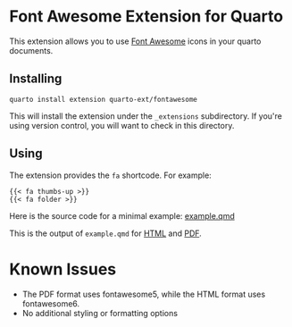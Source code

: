 # Font Awesome Extension for Quarto

This extension allows you to use [Font Awesome](https://fontawesome.com/) icons in your quarto documents. 

## Installing

```
quarto install extension quarto-ext/fontawesome
```

This will install the extension under the `_extensions` subdirectory.
If you're using version control, you will want to check in this directory.

## Using

The extension provides the `fa` shortcode. For example:

```
{{< fa thumbs-up >}} 
{{< fa folder >}}
```

Here is the source code for a minimal example: [example.qmd](example.qmd)

This is the output of `example.qmd` for [HTML](https://quarto-ext.github.io/fontawesome/) and [PDF](https://quarto-ext.github.io/fontawesome/example.pdf).


# Known Issues

* The PDF format uses fontawesome5, while the HTML format uses fontawesome6.
* No additional styling or formatting options
